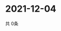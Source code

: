 # 2021-12-04
  共 0条

  <!-- BEGIN -->
  <!-- 最后更新时间Sat Dec 04 2021 08:05:39 GMT+0000 (Coordinated Universal Time) -->
  
  <!-- END -->
  
  